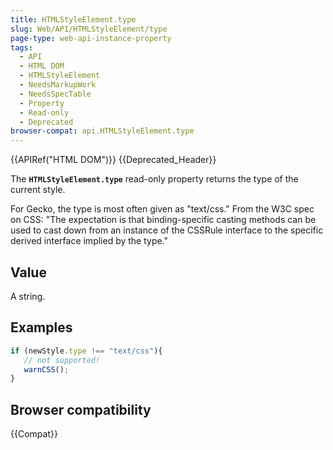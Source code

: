```yaml
---
title: HTMLStyleElement.type
slug: Web/API/HTMLStyleElement/type
page-type: web-api-instance-property
tags:
  - API
  - HTML DOM
  - HTMLStyleElement
  - NeedsMarkupWork
  - NeedsSpecTable
  - Property
  - Read-only
  - Deprecated
browser-compat: api.HTMLStyleElement.type
---
```

{{APIRef("HTML DOM")}} {{Deprecated_Header}}

The **`HTMLStyleElement.type`** read-only property returns the
type of the current style.

For Gecko, the type is most often given as "text/css." From the W3C spec on CSS: "The
expectation is that binding-specific casting methods can be used to cast down from an
instance of the CSSRule interface to the specific derived interface implied by the
type."

## Value

A string.

## Examples

```js
if (newStyle.type !== "text/css"){
   // not supported!
   warnCSS();
}
```

## Browser compatibility

{{Compat}}
